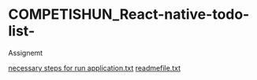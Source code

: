 # COMPETISHUN_React-native-todo-list-
Assignemt

[necessary steps for run application.txt](https://github.com/Amankumar1155/COMPETISHUN_React-native-todo-list-/files/12734657/necessary.steps.for.run.application.txt)
[readmefile.txt](https://github.com/Amankumar1155/COMPETISHUN_React-native-todo-list-/files/12734658/readmefile.txt)
